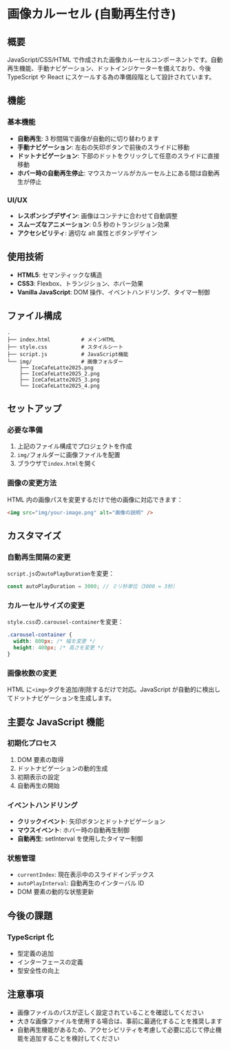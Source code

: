 # 画像カルーセル (自動再生付き)

## 概要

JavaScript/CSS/HTML で作成された画像カルーセルコンポーネントです。自動再生機能、手動ナビゲーション、ドットインジケーターを備えており、今後 TypeScript や React にスケールする為の準備段階として設計されています。

## 機能

### 基本機能

- **自動再生**: 3 秒間隔で画像が自動的に切り替わります
- **手動ナビゲーション**: 左右の矢印ボタンで前後のスライドに移動
- **ドットナビゲーション**: 下部のドットをクリックして任意のスライドに直接移動
- **ホバー時の自動再生停止**: マウスカーソルがカルーセル上にある間は自動再生が停止

### UI/UX

- **レスポンシブデザイン**: 画像はコンテナに合わせて自動調整
- **スムーズなアニメーション**: 0.5 秒のトランジション効果
- **アクセシビリティ**: 適切な alt 属性とボタンデザイン

## 使用技術

- **HTML5**: セマンティックな構造
- **CSS3**: Flexbox、トランジション、ホバー効果
- **Vanilla JavaScript**: DOM 操作、イベントハンドリング、タイマー制御

## ファイル構成

```
.
├── index.html          # メインHTML
├── style.css           # スタイルシート
├── script.js           # JavaScript機能
└── img/                # 画像フォルダー
    ├── IceCafeLatte2025.png
    ├── IceCafeLatte2025_2.png
    ├── IceCafeLatte2025_3.png
    └── IceCafeLatte2025_4.png
```

## セットアップ

### 必要な準備

1. 上記のファイル構成でプロジェクトを作成
2. `img/`フォルダーに画像ファイルを配置
3. ブラウザで`index.html`を開く

### 画像の変更方法

HTML 内の画像パスを変更するだけで他の画像に対応できます：

```html
<img src="img/your-image.png" alt="画像の説明" />
```

## カスタマイズ

### 自動再生間隔の変更

`script.js`の`autoPlayDuration`を変更：

```javascript
const autoPlayDuration = 3000; // ミリ秒単位（3000 = 3秒）
```

### カルーセルサイズの変更

`style.css`の`.carousel-container`を変更：

```css
.carousel-container {
  width: 800px; /* 幅を変更 */
  height: 400px; /* 高さを変更 */
}
```

### 画像枚数の変更

HTML に`<img>`タグを追加/削除するだけで対応。JavaScript が自動的に検出してドットナビゲーションを生成します。

## 主要な JavaScript 機能

### 初期化プロセス

1. DOM 要素の取得
2. ドットナビゲーションの動的生成
3. 初期表示の設定
4. 自動再生の開始

### イベントハンドリング

- **クリックイベント**: 矢印ボタンとドットナビゲーション
- **マウスイベント**: ホバー時の自動再生制御
- **自動再生**: setInterval を使用したタイマー制御

### 状態管理

- `currentIndex`: 現在表示中のスライドインデックス
- `autoPlayInterval`: 自動再生のインターバル ID
- DOM 要素の動的な状態更新

## 今後の課題

### TypeScript 化

- 型定義の追加
- インターフェースの定義
- 型安全性の向上

## 注意事項

- 画像ファイルのパスが正しく設定されていることを確認してください
- 大きな画像ファイルを使用する場合は、事前に最適化することを推奨します
- 自動再生機能があるため、アクセシビリティを考慮して必要に応じて停止機能を追加することを検討してください
